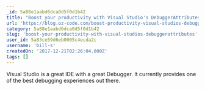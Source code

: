 ```yaml
---
_id: 5a88e1aabd6dca0d5f0d1b42
title: "Boost your productivity with Visual Studio's DebuggerAttributes"
url: 'https://blog.oz-code.com/boost-productivity-visual-studios-debuggerattributes/'
category: 5a88e1aabd6dca0d5f0d1b42
slug: 'boost-your-productivity-with-visual-studios-debuggerattributes'
user_id: 5a83ce59d6eb0005c4ecda2c
username: 'bill-s'
createdOn: '2017-12-21T02:26:04.000Z'
tags: []
---
```


Visual Studio is a great IDE with a great Debugger. It currently provides one of the best debugging experiences out there. 
